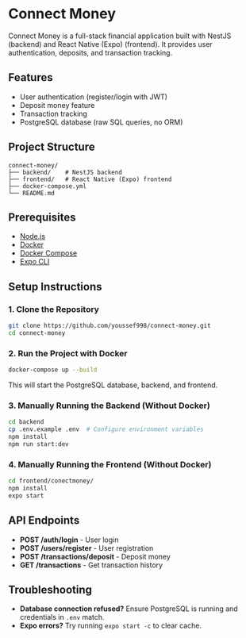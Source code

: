 # Connect Money

Connect Money is a full-stack financial application built with NestJS (backend) and React Native (Expo) (frontend). It provides user authentication, deposits, and transaction tracking.

## Features
- User authentication (register/login with JWT)
- Deposit money feature
- Transaction tracking
- PostgreSQL database (raw SQL queries, no ORM)

## Project Structure
```
connect-money/
├── backend/    # NestJS backend
├── frontend/   # React Native (Expo) frontend
├── docker-compose.yml
└── README.md
```

## Prerequisites
- [Node.js](https://nodejs.org/)
- [Docker](https://www.docker.com/)
- [Docker Compose](https://docs.docker.com/compose/)
- [Expo CLI](https://docs.expo.dev/get-started/installation/)

## Setup Instructions

### 1. Clone the Repository
```sh
git clone https://github.com/youssef998/connect-money.git
cd connect-money
```

### 2. Run the Project with Docker
```sh
docker-compose up --build
```
This will start the PostgreSQL database, backend, and frontend.

### 3. Manually Running the Backend (Without Docker)
```sh
cd backend
cp .env.example .env  # Configure environment variables
npm install
npm run start:dev
```

### 4. Manually Running the Frontend (Without Docker)
```sh
cd frontend/conectmoney/
npm install
expo start
```

## API Endpoints
- **POST /auth/login** - User login
- **POST /users/register** - User registration
- **POST /transactions/deposit** - Deposit money
- **GET /transactions** - Get transaction history

## Troubleshooting
- **Database connection refused?** Ensure PostgreSQL is running and credentials in `.env` match.
- **Expo errors?** Try running `expo start -c` to clear cache.

